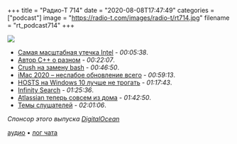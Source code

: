 +++
title = "Радио-Т 714"
date = "2020-08-08T17:47:49"
categories = ["podcast"]
image = "https://radio-t.com/images/radio-t/rt714.jpg"
filename = "rt_podcast714"
+++

![](https://radio-t.com/images/radio-t/rt714.jpg)

- [Самая масштабная утечка Intel](https://tjournal.ru/tech/195422-samaya-masshtabnaya-utechka-intel-v-seti-opublikovali-20-gb-ishodnogo-koda-i-zakrytoy-dokumentacii-o-processorah-kompanii) - *00:05:38*.
- [Автор C++ о разном](https://thenewstack.io/c-creator-bjarne-stroustrup-weighs-in-on-distributed-systems-type-safety-and-rust/) - *00:22:07*.
- [Crush на замену bash](https://github.com/liljencrantz/crush) - *00:46:50*.
- [iMac 2020 – неслабое обновление всего](https://www.theverge.com/21356416/apple-imac-27-new-webcam-nano-texture-screen-impressions-test-hands-on) - *00:59:13*.
- [HOSTS на Windows 10 лучше не трогать](https://www.bleepingcomputer.com/news/microsoft/windows-10-hosts-file-blocking-telemetry-is-now-flagged-as-a-risk/) - *01:17:43*.
- [Infinity Search](https://infinitysearch.co/why) - *01:25:36*.
- [Atlassian теперь совсем из дома](https://www.cnbc.com/2020/08/07/atlassian-tells-employees-they-can-work-from-home-indefinitely.html) - *01:42:50*.
- [Темы слушателей](https://radio-t.com/p/2020/08/04/prep-714/) - *02:01:06*.

*Спонсор этого выпуска [DigitalOcean](https://do.co/radiot)*


[аудио](https://cdn.radio-t.com/rt_podcast714.mp3) • [лог чата](https://chat.radio-t.com/logs/radio-t-714.html)
<audio src="https://cdn.radio-t.com/rt_podcast714.mp3" preload="none"></audio>
